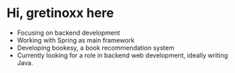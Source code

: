 # Hi, gretinoxx here

- Focusing on backend development
- Working with Spring as main framework
- Developing bookesy, a book recommendation system
- Currently looking for a role in backend web development, ideally writing Java. 
